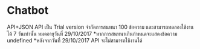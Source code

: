 # Chatbot
API+JSON
API เป็น Trial version จำกัดการสนทนา 100 ข้อความ และสามารถทดลองใช้งานได้ 7 วันเท่านั้น หมดอายุวันที่ 29/10/2017 
*หากการสนทนาเกินกำหนดจะแสดงข้อความ undefined 
*หลังจากวันที่ 29/10/2017 API จะไม่สามารถใช้งานได้ 
